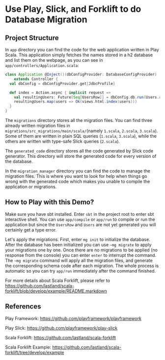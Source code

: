# Use Play, Slick, and Forklift to do Database Migration

## Project Structure

In `app` directory you can find the code for the web application written in Play Scala. This application simply fetches the names stored in a h2 database and list them on the webpage, as you can see in `app/controllers/Application.scala`:

```scala
class Application @Inject()(dbConfigProvider: DatabaseConfigProvider)
    extends Controller {
  val dbConfig = dbConfigProvider.get[JdbcProfile]

  def index = Action.async { implicit request =>
    val resultingUsers: Future[Seq[UsersRow]] = dbConfig.db.run(Users.result)
    resultingUsers.map(users => Ok(views.html.index(users)))
  }
}
```

The `migrations` directory stores all the migration files. You can find three already written migration files in `migrations/src_migrations/main/scala/`(namely `1.scala`, `2.scala`, `3.scala`). Some of them are written in plain SQL queries (`1.scala`, `3.scala`), while the others are written with type-safe Slick queries (`2.scala`).

The `generated_code` directory stores all the code generated by Slick code generator. This directory will store the generated code for every version of the database.

In the `migration_manager` directory you can find the code to manage the migration files. This is where you want to look for help when things go wrong with the generated code which makes you unable to compile the application or migrations.

## How to Play with this Demo?

Make sure you have sbt installed. Enter `sbt` in the project root to enter sbt interactive shell. You can use `app/compile` or `app/run` to compile or run the application but since the `UsersRow` and `Users` are not yet generated you will certainly get a type error.

Let's apply the migrations. First, enter `mg init` to initialize the database. After the database has been initialized you can use `~mg migrate` to apply your migrations one by one. Once there are no migrations to be applied (no response from the console) you can enter `enter` to interrupt the command. The `~mg migrate` command will apply all the migration files, and generate the corresponding schema code after each migration. The whole process is automatic so you can try `app/run` immediately after the command finished.

For more details about Scala Forklift, please refer to https://github.com/lastland/scala-forklift/blob/develop/example/README.markdown

## References

Play Framework: https://github.com/playframework/playframework

Play Slick: https://github.com/playframework/play-slick

Scala Forklift: https://github.com/lastland/scala-forklift

Scala Forklift Example: https://github.com/lastland/scala-forklift/tree/develop/example
